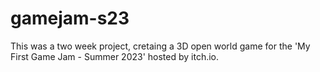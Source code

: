 # gamejam-s23

This was a two week project, cretaing a 3D open world game for the 'My First Game Jam - Summer 2023' hosted by itch.io. 


